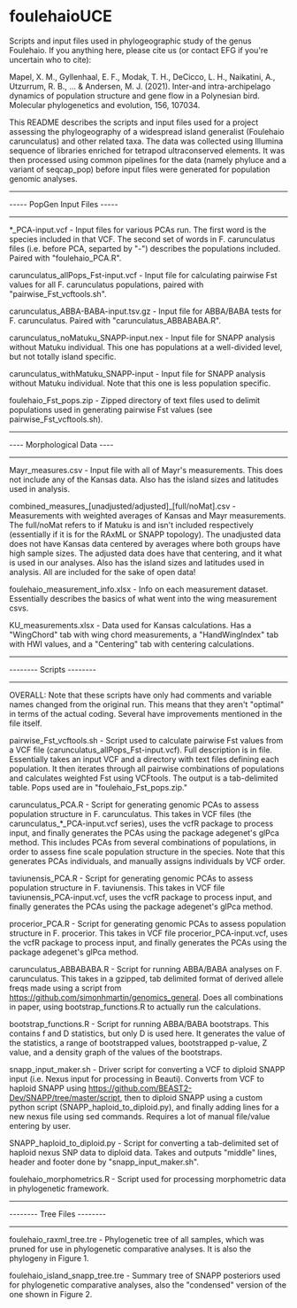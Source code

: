 # foulehaioUCE
Scripts and input files used in phylogeographic study of the genus Foulehaio. If you anything here, please cite us (or contact EFG if you're uncertain who to cite):

Mapel, X. M., Gyllenhaal, E. F., Modak, T. H., DeCicco, L. H., Naikatini, A., Utzurrum, R. B., ... & Andersen, M. J. (2021). Inter-and intra-archipelago dynamics of population structure and gene flow in a Polynesian bird. Molecular phylogenetics and evolution, 156, 107034.

This README describes the scripts and input files used for a project assessing the phylogeography of a widespread island generalist (Foulehaio carunculatus) and other related taxa. The data was collected using Illumina sequence of libraries enriched for tetrapod ultraconserved elements. It was then processed using common pipelines for the data (namely phyluce and a variant of seqcap_pop) before input files were generated for population genomic analyses.

______________________________
----- PopGen Input Files -----
______________________________

*_PCA-input.vcf - Input files for various PCAs run. The first word is the species included in that VCF. The second set of words in F. carunculatus files (i.e. before PCA, separted by "-") describes the populations included. Paired with "foulehaio_PCA.R".

carunculatus_allPops_Fst-input.vcf - Input file for calculating pairwise Fst values for all F. carunculatus populations, paired with "pairwise_Fst_vcftools.sh".

carunculatus_ABBA-BABA-input.tsv.gz - Input file for ABBA/BABA tests for F. carunculatus. Paired with "carunculatus_ABBABABA.R".

carunculatus_noMatuku_SNAPP-input.nex - Input file for SNAPP analysis without Matuku individual. This one has populations at a well-divided level, but not totally island specific.

carunculatus_withMatuku_SNAPP-input - Input file for SNAPP analysis without Matuku individual. Note that this one is less population specific.

foulehaio_Fst_pops.zip - Zipped directory of text files used to delimit populations used in generating pairwise Fst values (see pairwise_Fst_vcftools.sh).

____________________________
---- Morphological Data ----
____________________________

Mayr_measures.csv - Input file with all of Mayr's measurements. This does not include any of the Kansas data. Also has the island sizes and latitudes used in analysis.

combined_measures_[unadjusted/adjusted]_[full/noMat].csv - Measurements with weighted averages of Kansas and Mayr measurements. The full/noMat refers to if Matuku is and isn't included respectively (essentially if it is for the RAxML or SNAPP topology). The unadjusted data does not have Kansas data centered by averages where both groups have high sample sizes. The adjusted data does have that centering, and it what is used in our analyses. Also has the island sizes and latitudes used in analysis. All are included for the sake of open data!

foulehaio_measurement_info.xlsx - Info on each measurement dataset. Essentially describes the basics of what went into the wing measurement csvs.

KU_measurements.xlsx - Data used for Kansas calculations. Has a "WingChord" tab with wing chord measurements, a "HandWingIndex" tab with HWI values, and a "Centering" tab with centering calculations.

_________________________
-------- Scripts --------
_________________________

OVERALL: Note that these scripts have only had comments and variable names changed from the original run. This means that they aren't "optimal" in terms of the actual coding. Several have improvements mentioned in the file itself.

pairwise_Fst_vcftools.sh - Script used to calculate pairwise Fst values from a VCF file (carunculatus_allPops_Fst-input.vcf). Full description is in file. Essentially takes an input VCF and a directory with text files defining each population. It then iterates through all pairwise combinations of populations and calculates weighted Fst using VCFtools. The output is a tab-delimited table. Pops used are in "foulehaio_Fst_pops.zip."

carunculatus_PCA.R - Script for generating genomic PCAs to assess population structure in F. carunculatus. This takes in VCF files (the carunculatus_*_PCA-input.vcf series), uses the vcfR package to process input, and finally generates the PCAs using the package adegenet's glPca method. This includes PCAs from several combinations of populations, in order to assess fine scale population structure in the species. Note that this generates PCAs individuals, and manually assigns individuals by VCF order.

taviunensis_PCA.R - Script for generating genomic PCAs to assess population structure in F. taviunensis. This takes in VCF file taviunensis_PCA-input.vcf, uses the vcfR package to process input, and finally generates the PCAs using the package adegenet's glPca method.

procerior_PCA.R - Script for generating genomic PCAs to assess population structure in F. procerior. This takes in VCF file procerior_PCA-input.vcf, uses the vcfR package to process input, and finally generates the PCAs using the package adegenet's glPca method.

carunculatus_ABBABABA.R - Script for running ABBA/BABA analyses on F. carunculatus. This takes in a gzipped, tab delimited format of derived allele freqs made using a script from https://github.com/simonhmartin/genomics_general. Does all combinations in paper, using bootstrap_functions.R to actually run the calculations.

bootstrap_functions.R - Script for running ABBA/BABA bootstraps. This contains f and D statistics, but only D is used here. It generates the value of the statistics, a range of bootstrapped values, bootstrapped p-value, Z value, and a density graph of the values of the bootstraps.

snapp_input_maker.sh - Driver script for converting a VCF to diploid SNAPP input (i.e. Nexus input for processing in Beauti). Converts from VCF to haploid SNAPP using https://github.com/BEAST2-Dev/SNAPP/tree/master/script, then to diploid SNAPP using a custom python script (SNAPP_haploid_to_diploid.py), and finally adding lines for a new nexus file using sed commands. Requires a lot of manual file/value entering by user.

SNAPP_haploid_to_diploid.py - Script for converting a tab-delimited set of haploid nexus SNP data to diploid data. Takes and outputs "middle" lines, header and footer done by "snapp_input_maker.sh".

foulehaio_morphometrics.R - Script used for processing morphometric data in phylogenetic framework.

____________________________
-------- Tree Files --------
____________________________

foulehaio_raxml_tree.tre - Phylogenetic tree of all samples, which was pruned for use in phylogenetic comparative analyses. It is also the phylogeny in Figure 1.

foulehaio_island_snapp_tree.tre - Summary tree of SNAPP posteriors used for phylogenetic comparative analyses, also the "condensed" version of the one shown in Figure 2.

